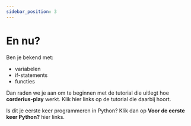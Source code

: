 ```yaml
---
sidebar_position: 3
---
```


# En nu?

Ben je bekend met:
- variabelen
- if-statements
- functies

Dan raden we je aan om te beginnen met de tutorial die uitlegt hoe **corderius-play** werkt. Klik hier links op de tutorial die daarbij hoort. 

Is dit je eerste keer programmeren in Python? Klik dan op **Voor de eerste keer Python?** hier links.

